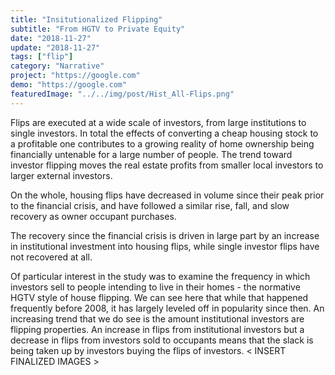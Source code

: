 ```yaml
---
title: "Insitutionalized Flipping"
subtitle: "From HGTV to Private Equity"
date: "2018-11-27"
update: "2018-11-27"
tags: ["flip"]
category: "Narrative"
project: "https://google.com"
demo: "https://google.com"
featuredImage: "../../img/post/Hist_All-Flips.png"
---
```

Flips are executed at a wide scale of investors, from large institutions to single investors. In total the effects of converting a cheap housing stock to a profitable one contributes to a growing reality of home ownership being financially untenable for a large number of people. The trend toward investor flipping moves the real estate profits from smaller local investors to larger external investors.

On the whole, housing flips have decreased in volume since their peak prior to the financial crisis, and have followed a similar rise, fall, and slow recovery as owner occupant purchases. 

The recovery since the financial crisis is driven in large part by an increase in institutional investment into housing flips, while single investor flips have not recovered at all. 

Of particular interest in the study was to examine the frequency in which investors sell to people intending to live in their homes - the normative HGTV style of house flipping. We can see here that while that happened frequently before 2008, it has largely leveled off in popularity since then.  An increasing trend that we do see is the amount institutional investors are flipping properties. An increase in flips from institutional investors but a decrease in flips from investors sold to occupants means that the slack is being taken up by investors buying the flips of investors. < INSERT FINALIZED IMAGES >